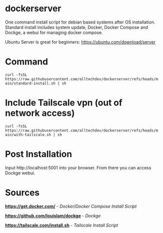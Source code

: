 # dockerserver
One command install script for debian based systems after OS installation. Standard install includes system update, Docker, Docker Compose and Dockge, a webui for managing docker compose.

Ubuntu Server is great for beginners: https://ubuntu.com/download/server


# Command
`curl -fsSL https://raw.githubusercontent.com/alltechdev/dockerserver/refs/heads/main/standard-install.sh | sh`


# Include Tailscale vpn (out of network access)
`curl -fsSL https://raw.githubusercontent.com/alltechdev/dockerserver/refs/heads/main/with-tailscale.sh | sh`


# Post Installation
Input http://localhost:5001 into your browser. From there you can access Dockge webui.


# Sources
**https://get.docker.com/** - _Docker/Docker Compose Install Script_

**https://github.com/louislam/dockge** - _Dockge_

**https://tailscale.com/install.sh** - _Tailscale Install Script_
